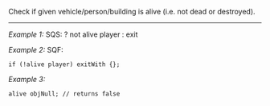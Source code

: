 Check if given vehicle/person/building is alive (i.e. not dead or destroyed).


---
*Example 1:*
SQS:
<sqs>? not alive player : exit</sqs>

*Example 2:*
SQF:

```sqf
if (!alive player) exitWith {};
```

*Example 3:*
```sqf
alive objNull; // returns false
```